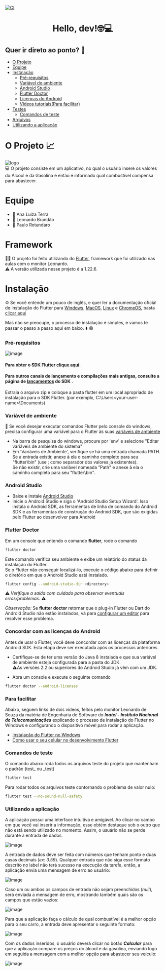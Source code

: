 [![CI](https://github.com/PauloRotundaro/Projeto_C214-L2/actions/workflows/flutter.yml/badge.svg)](https://github.com/PauloRotundaro/Projeto_C214-L2/actions/workflows/flutter.yml)

<h1 align="center"> Hello, dev!🤓💻 </h1>

## Quer ir direto ao ponto? 🔖

- [O Projeto](#o-projeto-)
- [Equipe](#equipe)
- [Instalação](#instalação)
   - [Pré-requisitos](#pré-requisitos)
   - [Variável de ambiente](#variável-de-ambiente)
   - [Android Studio](#android-studio)
   - [Flutter Doctor](#flutter-doctor)
   - [Licenças do Android](#concordar-com-as-licenças-do-android)
   - [Vídeos tutoriais(Para facilitar)](#para-facilitar)
- [Testes](#testes)
   - [Comandos de teste](#pré-requisitos)
- [Arquivos](#arquivos-open_file_folder)
- [Utilizando a aplicação](#utilizando-a-aplicação)

# O Projeto 📈
![logo](https://user-images.githubusercontent.com/58473930/145679567-3875b966-4677-4482-8a80-371ce10f9519.png) </br>
💻 O projeto consiste em um aplicativo, no qual o usuário insere os valores do Álcool e da Gasolina e então é informado qual combustível compensa para abastecer.

# Equipe
* 👧 Ana Luiza Terra
* 👦 Leonardo Brandão
* 👦 Paulo Rotundaro

# Framework
🧑‍💻 O projeto foi feito utilizando do <a href="https://flutter.dev/?gclid=CjwKCAjwkvWKBhB4EiwA-GHjFop1Q7OVUEWgTx3fWIRhxP0oBNPxVinR1dKDmdGhOtGIbLb2sQL8SBoCLtUQAvD_BwE&gclsrc=aw.ds">Flutter</a>, framework que foi utilizado nas aulas com o monitor Leonardo. </br>
⚠️ A versão utilizada nesse projeto é a 1.22.6.

# Instalação

⚙️ Se você entende um pouco de inglês, e quer ler a documentação oficial de instalação do Flutter para <a href="https://docs.flutter.dev/get-started/install/windows">Windows</a>, <a href="https://docs.flutter.dev/get-started/install/macos">MacOS</a>, <a href="https://docs.flutter.dev/get-started/install/linux">Linux</a> e <a href="https://docs.flutter.dev/get-started/install/chromeos">ChromeOS</a>, basta <a href="https://docs.flutter.dev/get-started/install"/>clicar aqui</a>

Mas não se preocupe, o processo de instalação é simples, e vamos te passar o passo a passo aqui em baixo. ⬇️ 😄

### Pré-requisitos
![image](https://user-images.githubusercontent.com/58473930/145691872-c20d124a-145e-4a9a-9a42-5752e5b2a89b.png)

#### Para obter o SDK Flutter <a href="https://storage.googleapis.com/flutter_infra_release/releases/stable/windows/flutter_windows_2.8.0-stable.zip">clique aqui</a>.

#### Para outros canais de lançamento e compilações mais antigas, consulte a página de <a href="https://docs.flutter.dev/development/tools/sdk/releases">lançamentos</a> do SDK .

Extraia o arquivo zip e coloque a pasta flutter em um local apropriado de instalação para o SDK Flutter. (por exemplo, C:\Users\<your-user-name>\Documents)

### Variável de ambiente
📝 Se você desejar executar comandos Flutter pelo console do windows, precisa configurar uma variável para o Flutter às suas <a href="https://www.java.com/pt-BR/download/help/path_pt-br.html">variáveis de ambiente</a>
* Na barra de pesquisa do windows, procure por 'env' e selecione "Editar variáveis de ambiente do sistema"
* Em 'Variáveis de Ambiente', verifique se há uma entrada chamada PATH. Se a entrada existir, anexe à ela o caminho completo para seu "flutter\bin" (use ; como separador dos valores já existentes).</br>
Se não existir, crie uma variável nomeada "Path" e anexe à ela o caminho completo para seu "flutter\bin".

### Android Studio

* Baixe e instale <a href="https://developer.android.com/studio">Android Studio</a>
* Inicie o Android Studio e siga o 'Android Studio Setup Wizard'. Isso instala o Android SDK, as ferramentas de linha de comando do Android SDK e as ferramentas de construção do Android SDK, que são exigidas pelo Flutter ao desenvolver para Android

### Flutter Doctor
Em um console que entendo o comando **flutter**, rode o comando
```bash
flutter doctor
```

Este comando verifica seu ambiente e exibe um relatório do status da instalação do Flutter. </br>
Se o Flutter não conseguir localizá-lo, execute o código abaixo para definir o diretório em que o Android Studio está instalado.
```bash
flutter config --android-studio-dir <directory>
```

⚠️ *Verifique a saída com cuidado para observar eventuais erros/problemas.* ⚠️

*Observação:* Se **flutter doctor** retornar que o plug-in Flutter ou Dart do Android Studio não estão instalados, vá para <a href="https://docs.flutter.dev/get-started/editor?tab=androidstudio">configurar um editor</a> para resolver esse problema.

### Concordar com as licenças do Android
Antes de usar o Flutter, você deve concordar com as licenças da plataforma Android SDK. Esta etapa deve ser executada após os processos anteriores.
* Certifique-se de ter uma versão do Java 8 instalada e que sua variável de ambiente esteja configurada para a pasta do JDK. </br>
⚠️As versões 2.2 ou superiores do Android Studio já vêm com um JDK.

* Abra um console e execute o seguinte comando
```bash
flutter doctor --android-licenses
```

### **Para facilitar**
Abaixo, seguem links de dois vídeos, feitos pelo monitor Leonardo de Souza da matéria de Engenharia de Software do ***Inatel - Instituto Nacional de Telecomunicações*** explicando o processo de instalação do Flutter no Windows e configurando o dispositivo móvel para rodar a aplicação.

* <a href="https://www.youtube.com/watch?v=xC14BiwajWI">Instalação do Flutter no Windows</a>
* <a href="https://www.youtube.com/watch?v=x7gU01USeis">Como usar o seu celular no desenvolvimento Flutter</a>

### Comandos de teste

O comando abaixo roda todos os arquivos teste do projeto que mantenham o padrão (test_ ou _test)

```bash
flutter test
```
Para rodar todos os arquivos teste contornando o problema de valor nulo: 

```bash
flutter test --no-sound-null-safety 
```

### Utilizando a aplicação 

A aplicação possui uma interface intuitiva e amigável. Ao clicar no campo em que você vai inserir a informação, esse obtém destaque sob o outro que não está sendo utilizado no momento. Assim, o usuário não se perde durante a entrada de dados.

![image](https://user-images.githubusercontent.com/85133838/145716277-d36d1638-9fe8-4d2c-b9c9-b62895c59bf2.png)

A entrada de dados deve ser feita com números que tenham ponto e duas casas decimais (*ex: 3.59*). Qualquer entrada que não siga esse formato descrito no label não terá sucesso na execução da tarefa, então, a aplicação envia uma mensagem de erro ao usuário:

![image](https://user-images.githubusercontent.com/85133838/145716333-10a449f4-1bd1-4c58-9dba-e46ebbcf26fb.png)

Caso um ou ambos os campos de entrada não sejam preenchidos (*null*), será enviada a mensagem de erro, mostrando também quais são os campos que estão vazios: 

![image](https://user-images.githubusercontent.com/85133838/145716591-168e0831-66c8-445b-ac65-7c904268c328.png)

Para que a aplicação faça o cálculo de qual combustível é a melhor opção para o seu carro, a entrada deve apresentar o seguinte formato: 

![image](https://user-images.githubusercontent.com/85133838/145716961-997cbbec-dce0-437a-9da7-2e28de22b33f.png)

Com os dados inseridos, o usuário deverá clicar no botão ***Calcular*** para que a aplicação compare os preços do álcool e da gasolina, enviando logo em seguida a mensagem com a melhor opção para abastecer seu veículo: 

![image](https://user-images.githubusercontent.com/85133838/145717089-14e2dc5a-d5ae-40e2-ab84-c3fd79f8b92c.png)

